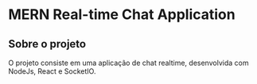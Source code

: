 # MERN Real-time Chat Application

## Sobre o projeto
O projeto consiste em uma aplicação de chat realtime, desenvolvida com NodeJs, React e SocketIO.
